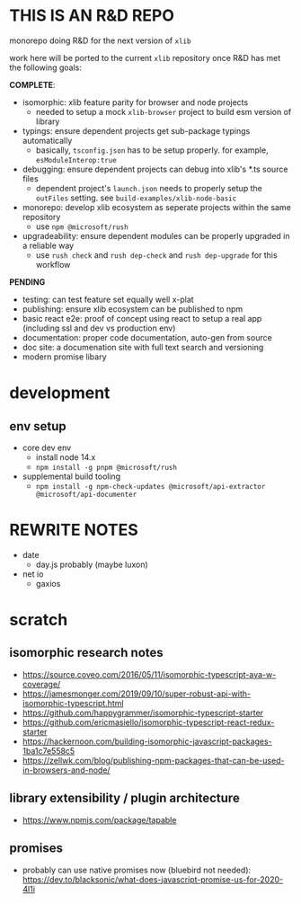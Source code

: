 # THIS IS AN R&D REPO
monorepo doing R&D for the next version of ```xlib```

work here will be ported to the current ```xlib``` repository once R&D has met the following goals:

**COMPLETE**: 
- isomorphic:  xlib feature parity for browser and node projects
  - needed to setup a mock ```xlib-browser``` project to build esm version of library
- typings:  ensure dependent projects get sub-package typings automatically
  - basically, ```tsconfig.json``` has to be setup properly.   for example, ```esModuleInterop:true```
- debugging:  ensure dependent projects can debug into xlib's *.ts source files
  - dependent project's ```launch.json``` needs to properly setup the ```outFiles``` setting.   see ```build-examples/xlib-node-basic```
- monorepo: develop xlib ecosystem as seperate projects within the same repository
  - use ```npm @microsoft/rush```
- upgradeability: ensure dependent modules can be properly upgraded in a reliable way
  - use ```rush check``` and ```rush dep-check``` and ```rush dep-upgrade``` for this workflow

**PENDING**
- testing:  can test feature set equally well x-plat
- publishing:  ensure xlib ecosystem can be published to npm
- basic react e2e: proof of concept using react to setup a real app (including ssl and dev vs production env)
- documentation:  proper code documentation, auto-gen from source
- doc site:  a documenation site with full text search and versioning
- modern promise libary


# development

## env setup
- core dev env
  - install node 14.x
  - ```npm install -g pnpm @microsoft/rush```
- supplemental build tooling
  -  ```npm install -g npm-check-updates @microsoft/api-extractor @microsoft/api-documenter```

# REWRITE NOTES
- date
  - day.js probably (maybe luxon)
- net io
  - gaxios


# scratch

## isomorphic research notes
- https://source.coveo.com/2016/05/11/isomorphic-typescript-ava-w-coverage/
- https://jamesmonger.com/2019/09/10/super-robust-api-with-isomorphic-typescript.html
- https://github.com/happygrammer/isomorphic-typescript-starter
- https://github.com/ericmasiello/isomorphic-typescript-react-redux-starter
- https://hackernoon.com/building-isomorphic-javascript-packages-1ba1c7e558c5
- https://zellwk.com/blog/publishing-npm-packages-that-can-be-used-in-browsers-and-node/

## library extensibility / plugin architecture
- https://www.npmjs.com/package/tapable

## promises
- probably can use native promises now (bluebird not needed): https://dev.to/blacksonic/what-does-javascript-promise-us-for-2020-4l1i

